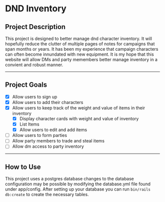# DND Inventory 

## Project Description
 This project is designed to better manage dnd character inventory. It will hopefully reduce the clutter of multiple pages of notes for campaigns that span months or years. It has been my experience that campaign characters can often become innundated with new equipment. It is my hope that this website will allow DMs and party memembers better manage inventory in a convient and robust manner.
***
## Project Goals
- [x] Allow users to sign up
- [x] Allow users to add their characters
- [x] Allow users to keep track of the weight and value of items in their inventory
  - [x] Display character cards with weight and value of inventory
  - [x] List Items
  - [x] Allow users to edit and add items
- [ ] Allow users to form parties
- [ ] Allow party members to trade and steal items
- [ ] Allow dm access to party inventory
***
## How to Use
This project uses a postgres database changes to the database configuration may be possible by modifying the database.yml file found under app/config.
After setting up your database you can run `bin/rails db:create` to create the necessary tables.
